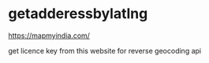 # getadderessbylatlng



https://mapmyindia.com/ 

get licence key from this website for reverse geocoding api
